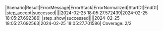 |Scenario|Result|ErrorMessage|ErrorStack|ErrorNormalized|StartDt|EndDt|
|step_accept|successed||||2024-02-25 18:05:27.572439|2024-02-25 18:05:27.692386|
|step_show|successed||||2024-02-25 18:05:27.692563|2024-02-25 18:05:27.701586|
Coverage: 2/2
